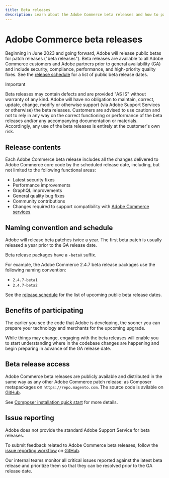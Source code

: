 ```yaml
---
title: Beta releases
description: Learn about the Adobe Commerce beta releases and how to participate.
---
```


# Adobe Commerce beta releases

Beginning in June 2023 and going forward, Adobe will release public betas for patch releases ("beta releases"). Beta releases are available to all Adobe Commerce customers and Adobe partners prior to general availability (GA) and include security, compliance, performance, and high-priority quality fixes. See the [release schedule](schedule.md) for a list of public beta release dates.

>[!IMPORTANT]
>
>Beta releases may contain defects and are provided "AS IS" without warranty of any kind. Adobe will have no obligation to maintain, correct, update, change, modify or otherwise support (via Adobe Support Services or otherwise) the beta releases. Customers are advised to use caution and not to rely in any way on the correct functioning or performance of the beta releases and/or any accompanying documentation or materials. Accordingly, any use of the beta releases is entirely at the customer's own risk. 

## Release contents

Each Adobe Commerce beta release includes all the changes delivered to Adobe Commerce core code by the scheduled release date, including, but not limited to the following functional areas: 

-  Latest security fixes  
-  Performance improvements  
-  GraphQL improvements 
-  General quality bug fixes  
-  Community contributions  
-  Changes required to support compatibility with [Adobe Commerce services](https://experienceleague.adobe.com/docs/commerce-merchant-services/user-guides/home.html)

## Naming convention and schedule

Adobe will release beta patches twice a year. The first beta patch is usually released a year prior to the GA release date.

Beta release packages have a `-betaX` suffix.

For example, the Adobe Commerce 2.4.7 beta release packages use the following naming convention:

-  `2.4.7-beta1`
-  `2.4.7-beta2`

See the [release schedule](schedule.md) for the list of upcoming public beta release dates.

## Benefits of participating

The earlier you see the code that Adobe is developing, the sooner you can prepare your technology and merchants for the upcoming upgrade.

While things may change, engaging with the beta releases will enable you to start understanding where in the codebase changes are happening and begin preparing in advance of the GA release date.

## Beta release access

Adobe Commerce beta releases are publicly available and distributed in the same way as any other Adobe Commerce patch release: as Composer metapackages on `https://repo.magento.com`. The source code is avilable on [GitHub](https://github.com/magento/magento2).

See [Composer installation quick start](../installation/composer.md) for more details.

## Issue reporting

Adobe does not provide the standard Adobe Support Service for beta releases.

To submit feedback related to Adobe Commerce beta releases, follow the [issue reporting workflow](https://developer.adobe.com/commerce/contributor/guides/code-contributions/) on [GitHub](https://github.com/magento/magento2). 

Our internal teams monitor all critical issues reported against the latest beta release and prioritize them so that they can be resolved prior to the GA release date.
